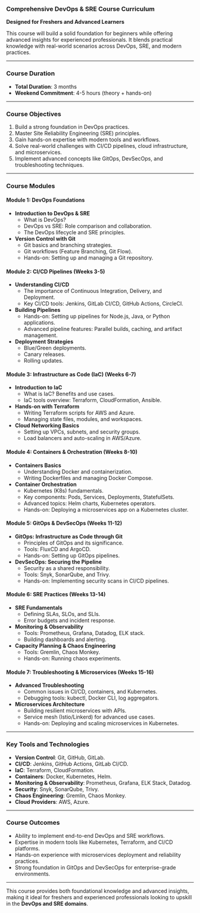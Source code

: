 ### **Comprehensive DevOps & SRE Course Curriculum**  
**Designed for Freshers and Advanced Learners**  


This course will build a solid foundation for beginners while offering advanced insights for experienced professionals. It blends practical knowledge with real-world scenarios across DevOps, SRE, and modern practices.

---

### **Course Duration**  
- **Total Duration**: 3 months
- **Weekend Commitment**:  4-5 hours (theory + hands-on) 

---

### **Course Objectives**  
1. Build a strong foundation in DevOps practices.  
2. Master Site Reliability Engineering (SRE) principles.  
3. Gain hands-on expertise with modern tools and workflows.  
4. Solve real-world challenges with CI/CD pipelines, cloud infrastructure, and microservices.  
5. Implement advanced concepts like GitOps, DevSecOps, and troubleshooting techniques.

---

### **Course Modules**  

#### **Module 1: DevOps Foundations**  
- **Introduction to DevOps & SRE**  
  - What is DevOps?  
  - DevOps vs SRE: Role comparison and collaboration.  
  - The DevOps lifecycle and SRE principles.  
- **Version Control with Git**  
  - Git basics and branching strategies.  
  - Git workflows (Feature Branching, Git Flow).  
  - Hands-on: Setting up and managing a Git repository.  

#### **Module 2: CI/CD Pipelines (Weeks 3-5)**  
- **Understanding CI/CD**  
  - The importance of Continuous Integration, Delivery, and Deployment.  
  - Key CI/CD tools: Jenkins, GitLab CI/CD, GitHub Actions, CircleCI.  
- **Building Pipelines**  
  - Hands-on: Setting up pipelines for Node.js, Java, or Python applications.  
  - Advanced pipeline features: Parallel builds, caching, and artifact management.  
- **Deployment Strategies**  
  - Blue/Green deployments.  
  - Canary releases.  
  - Rolling updates.  

#### **Module 3: Infrastructure as Code (IaC) (Weeks 6-7)**  
- **Introduction to IaC**  
  - What is IaC? Benefits and use cases.  
  - IaC tools overview: Terraform, CloudFormation, Ansible.  
- **Hands-on with Terraform**  
  - Writing Terraform scripts for AWS and Azure.  
  - Managing state files, modules, and workspaces.  
- **Cloud Networking Basics**  
  - Setting up VPCs, subnets, and security groups.  
  - Load balancers and auto-scaling in AWS/Azure.  

#### **Module 4: Containers & Orchestration (Weeks 8-10)**  
- **Containers Basics**  
  - Understanding Docker and containerization.  
  - Writing Dockerfiles and managing Docker Compose.  
- **Container Orchestration**  
  - Kubernetes (K8s) fundamentals.  
  - Key components: Pods, Services, Deployments, StatefulSets.  
  - Advanced topics: Helm charts, Kubernetes operators.  
  - Hands-on: Deploying a microservices app on a Kubernetes cluster.  

#### **Module 5: GitOps & DevSecOps (Weeks 11-12)**  
- **GitOps: Infrastructure as Code through Git**  
  - Principles of GitOps and its significance.  
  - Tools: FluxCD and ArgoCD.  
  - Hands-on: Setting up GitOps pipelines.  
- **DevSecOps: Securing the Pipeline**  
  - Security as a shared responsibility.  
  - Tools: Snyk, SonarQube, and Trivy.  
  - Hands-on: Implementing security scans in CI/CD pipelines.

#### **Module 6: SRE Practices (Weeks 13-14)**  
- **SRE Fundamentals**  
  - Defining SLAs, SLOs, and SLIs.  
  - Error budgets and incident response.  
- **Monitoring & Observability**  
  - Tools: Prometheus, Grafana, Datadog, ELK stack.  
  - Building dashboards and alerting.  
- **Capacity Planning & Chaos Engineering**  
  - Tools: Gremlin, Chaos Monkey.  
  - Hands-on: Running chaos experiments.  

#### **Module 7: Troubleshooting & Microservices (Weeks 15-16)**  
- **Advanced Troubleshooting**  
  - Common issues in CI/CD, containers, and Kubernetes.  
  - Debugging tools: kubectl, Docker CLI, log aggregators.  
- **Microservices Architecture**  
  - Building resilient microservices with APIs.  
  - Service mesh (Istio/Linkerd) for advanced use cases.  
  - Hands-on: Deploying and scaling microservices in Kubernetes.  

---

### **Key Tools and Technologies**  
- **Version Control**: Git, GitHub, GitLab.  
- **CI/CD**: Jenkins, GitHub Actions, GitLab CI/CD.  
- **IaC**: Terraform, CloudFormation.  
- **Containers**: Docker, Kubernetes, Helm.  
- **Monitoring & Observability**: Prometheus, Grafana, ELK Stack, Datadog.  
- **Security**: Snyk, SonarQube, Trivy.  
- **Chaos Engineering**: Gremlin, Chaos Monkey.  
- **Cloud Providers**: AWS, Azure.

---

### **Course Outcomes**  
- Ability to implement end-to-end DevOps and SRE workflows.  
- Expertise in modern tools like Kubernetes, Terraform, and CI/CD platforms.  
- Hands-on experience with microservices deployment and reliability practices.  
- Strong foundation in GitOps and DevSecOps for enterprise-grade environments.  

---

This course provides both foundational knowledge and advanced insights, making it ideal for freshers and experienced professionals looking to upskill in the **DevOps and SRE domains**.

